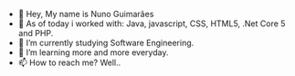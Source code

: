 - 👋 Hey, My name is Nuno Guimarães
- 👀 As of today i worked with: Java, javascript, CSS, HTML5, .Net Core 5 and PHP.
- 🌱 I’m currently studying Software Engineering.
- 💞️ I’m learning more and more everyday.
- 📫 How to reach me? Well..

<!---
NunoCG/NunoCG is a ✨ special ✨ repository because its `README.md` (this file) appears on your GitHub profile.
You can click the Preview link to take a look at your changes.
--->

